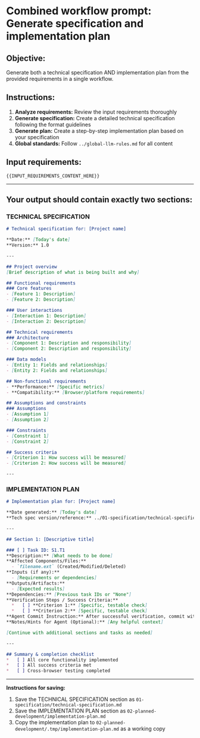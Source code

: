 # Combined workflow prompt: Generate specification and implementation plan

## Objective:
Generate both a technical specification AND implementation plan from the provided requirements in a single workflow.

## Instructions:

1. **Analyze requirements:** Review the input requirements thoroughly
2. **Generate specification:** Create a detailed technical specification following the format guidelines
3. **Generate plan:** Create a step-by-step implementation plan based on your specification
4. **Global standards:** Follow `../global-llm-rules.md` for all content

## Input requirements:

```
{{INPUT_REQUIREMENTS_CONTENT_HERE}}
```

---

## Your output should contain exactly two sections:

### TECHNICAL SPECIFICATION

```markdown
# Technical specification for: [Project name]

**Date:** [Today's date]
**Version:** 1.0

---

## Project overview
[Brief description of what is being built and why]

## Functional requirements
### Core features
- [Feature 1: Description]
- [Feature 2: Description]

### User interactions
- [Interaction 1: Description]
- [Interaction 2: Description]

## Technical requirements
### Architecture
- [Component 1: Description and responsibility]
- [Component 2: Description and responsibility]

### Data models
- [Entity 1: Fields and relationships]
- [Entity 2: Fields and relationships]

## Non-functional requirements
- **Performance:** [Specific metrics]
- **Compatibility:** [Browser/platform requirements]

## Assumptions and constraints
### Assumptions
- [Assumption 1]
- [Assumption 2]

### Constraints
- [Constraint 1]
- [Constraint 2]

## Success criteria
- [Criterion 1: How success will be measured]
- [Criterion 2: How success will be measured]

---
```

### IMPLEMENTATION PLAN

```markdown
# Implementation plan for: [Project name]

**Date generated:** [Today's date]
**Tech spec version/reference:** ../01-specification/technical-specification.md

---

## Section 1: [Descriptive title]

### [ ] Task ID: S1.T1
**Description:** [What needs to be done]
**Affected Components/Files:**
  - `filename.ext` (Created/Modified/Deleted)
**Inputs (if any):**
  - [Requirements or dependencies]
**Outputs/Artifacts:**
  - [Expected results]
**Dependencies:** [Previous task IDs or "None"]
**Verification Steps / Success Criteria:**
  *   [ ] **Criterion 1:** [Specific, testable check]
  *   [ ] **Criterion 2:** [Specific, testable check]
**Agent Commit Instruction:** After successful verification, commit with message: `type(scope): description` (max 72 chars)
**Notes/Hints for Agent (Optional):** [Any helpful context]

[Continue with additional sections and tasks as needed]

---

## Summary & completion checklist
*   [ ] All core functionality implemented
*   [ ] All success criteria met
*   [ ] Cross-browser testing completed
```

---

**Instructions for saving:**
1. Save the TECHNICAL SPECIFICATION section as `01-specification/technical-specification.md`
2. Save the IMPLEMENTATION PLAN section as `02-planned-development/implementation-plan.md`
3. Copy the implementation plan to `02-planned-development/.tmp/implementation-plan.md` as a working copy 